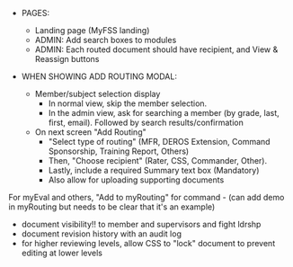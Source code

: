 - PAGES:
    - Landing page (MyFSS landing)
    - ADMIN: Add search boxes to modules
    - ADMIN: Each routed document should have recipient, and View & Reassign buttons

- WHEN SHOWING ADD ROUTING MODAL:
    - Member/subject selection display
        - In normal view, skip the member selection.
        - In the admin view, ask for searching a member (by grade, last, first, email). Followed by search results/confirmation
    - On next screen "Add Routing"
        - "Select type of routing" (MFR, DEROS Extension, Command Sponsorship, Training Report, Others)
        - Then, "Choose recipient" (Rater, CSS, Commander, Other).
        - Lastly, include a required Summary text box (Mandatory)
        - Also allow for uploading supporting documents

For myEval and others, "Add to myRouting" for command - (can add demo in myRouting but needs to be clear that it's an example)


- document visibility!! to member and supervisors and fight ldrshp
- document revision history with an audit log
- for higher reviewing levels, allow CSS to "lock" document to prevent editing at lower levels
